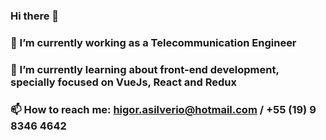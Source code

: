 ### Hi there 👋

### 🔭 I’m currently working as a Telecommunication Engineer
### 🌱 I’m currently learning about front-end development, specially focused on VueJs, React and Redux
### 📫 How to reach me: higor.asilverio@hotmail.com / +55 (19) 9 8346 4642

